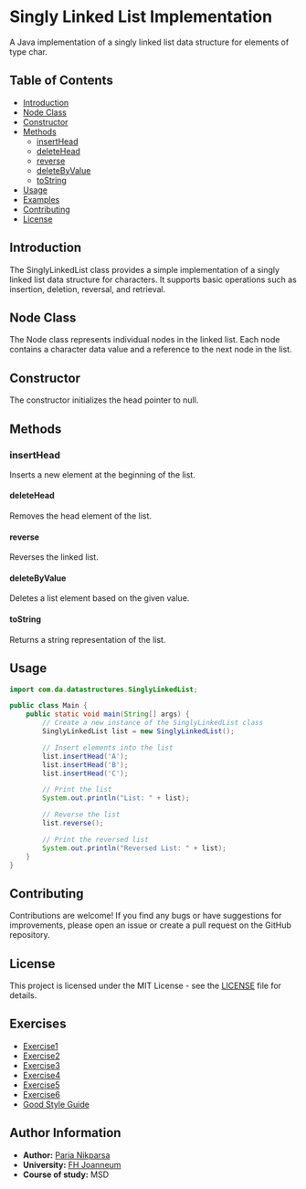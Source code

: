 # Singly Linked List Implementation
A Java implementation of a singly linked list data structure for elements of type char.
## Table of Contents

- [Introduction](#introduction)
- [Node Class](#node-class)
- [Constructor](#constructor)
- [Methods](#methods)
    - [insertHead](#inserthead)
    - [deleteHead](#deletehead)
    - [reverse](#reverse)
    - [deleteByValue](#deletebyvalue)
    - [toString](#tostring)
- [Usage](#usage)
- [Examples](#examples)
- [Contributing](#contributing)
- [License](#license)

## Introduction
The SinglyLinkedList class provides a simple implementation of a singly linked list data structure for characters. It supports basic operations such as insertion, deletion, reversal, and retrieval.
## Node Class
The Node class represents individual nodes in the linked list. Each node contains a character data value and a reference to the next node in the list.
## Constructor
The constructor initializes the head pointer to null.
## Methods
### insertHead
Inserts a new element at the beginning of the list.

#### deleteHead
Removes the head element of the list.

#### reverse
Reverses the linked list.

#### deleteByValue
Deletes a list element based on the given value.

#### toString
Returns a string representation of the list.

## Usage
```java
import com.da.datastructures.SinglyLinkedList;

public class Main {
    public static void main(String[] args) {
        // Create a new instance of the SinglyLinkedList class
        SinglyLinkedList list = new SinglyLinkedList();

        // Insert elements into the list
        list.insertHead('A');
        list.insertHead('B');
        list.insertHead('C');

        // Print the list
        System.out.println("List: " + list);

        // Reverse the list
        list.reverse();

        // Print the reversed list
        System.out.println("Reversed List: " + list);
    }
}
```

## Contributing
Contributions are welcome! If you find any bugs or have suggestions for improvements, please open an issue or create a pull request on the GitHub repository.
## License

This project is licensed under the MIT License - see the [LICENSE](LICENSE) file for details.
## Exercises

- [Exercise1](exercise1.md)
- [Exercise2](exercise2.md)
- [Exercise3](exercise3.md)
- [Exercise4](exercise4.md)
- [Exercise5](exercise5.md)
- [Exercise6](exercise6.md)
- [Good Style Guide](good_style.md)

## Author Information

- **Author:** [Paria Nikparsa](https://github.com/Nikparsa/msd23_Nikparsa_Paria)
- **University:** [FH Joanneum](https://www.fh-joanneum.at/studium/standorte/kapfenberg/)
- **Course of study:** MSD









